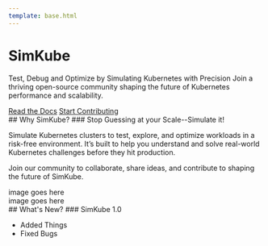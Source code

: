 ```yaml
---
template: base.html
---
```


<div class="hero">
  <div>
    <h1>SimKube</h1>
    <p>Test, Debug and Optimize by Simulating Kubernetes with Precision Join a thriving open-source community shaping
    the future of Kubernetes performance and scalability.</p>
    <div class="buttons center">
      <a href="/documentation">Read the Docs</a>
      <a class="secondary" href="">Start Contributing</a>
    </div>
  </div>
</div>

<div class="flex twocols" markdown="1">
<div markdown="1">
## Why SimKube?
### Stop Guessing at your Scale--Simulate it!

Simulate Kubernetes clusters to test, explore, and optimize workloads in a risk-free environment. It’s built to help you
understand and solve real-world Kubernetes challenges before they hit production.

Join our community to collaborate, share ideas, and contribute to shaping the future of SimKube.
</div>

<div>
image goes here
</div>

<div>
image goes here
</div>

<div markdown="1">
## What's New?
### SimKube 1.0

* Added Things
* Fixed Bugs
</div>
</div>
